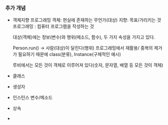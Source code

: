 
### 추가 개념
- 객체지향 프로그래밍
    객체: 현실에 존재하는 무언가(대상)
    지향: 목표/가리키는 것
    프로그래밍 : 컴퓨터 프로그램을 작성하는 것
    
    대상(객체)에는 정보(변수)와 행위(메소드, 함수), 두 가지 속성을 가지고 있다.
    
    Person.run()
    -> 사람(대상)이 달린다(행위)
    프로그래밍에서 재활용/ 중복의 제거가 필요하기 때문에
    class(분류), Instance(구체적인 예시)
    
    루비에서는 모든 것이 객체로 이루어져 있다(숫자, 문자열, 배열 등 모든 것이 객체)

- 클래스
- 생성자
- 인스턴스 변수/메소드
- 상속
- 